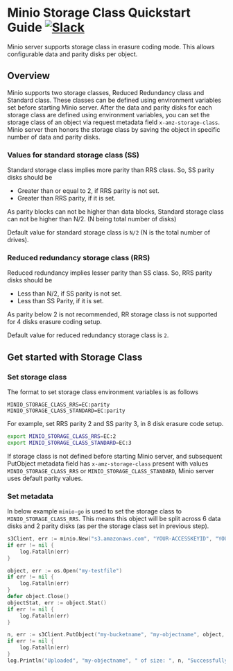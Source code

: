 # Minio Storage Class Quickstart Guide [![Slack](https://slack.minio.io/slack?type=svg)](https://slack.minio.io)

Minio server supports storage class in erasure coding mode. This allows configurable data and parity disks per object.

## Overview

Minio supports two storage classes, Reduced Redundancy class and Standard class. These classes can be defined using environment variables
set before starting Minio server. After the data and parity disks for each storage class are defined using environment variables,
you can set the storage class of an object via request metadata field `x-amz-storage-class`. Minio server then honors the storage class by
saving the object in specific number of data and parity disks.

### Values for standard storage class (SS)

Standard storage class implies more parity than RRS class. So, SS parity disks should be

- Greater than or equal to 2, if RRS parity is not set.
- Greater than RRS parity, if it is set.

As parity blocks can not be higher than data blocks, Standard storage class can not be higher than N/2. (N being total number of disks)

Default value for standard storage class is `N/2` (N is the total number of drives).

### Reduced redundancy storage class (RRS)

Reduced redundancy implies lesser parity than SS class. So, RRS parity disks should be

- Less than N/2, if SS parity is not set.
- Less than SS Parity, if it is set.

As parity below 2 is not recommended, RR storage class is not supported for 4 disks erasure coding setup.

Default value for reduced redundancy storage class is `2`.

## Get started with Storage Class

### Set storage class

The format to set storage class environment variables is as follows

`MINIO_STORAGE_CLASS_RRS=EC:parity`
`MINIO_STORAGE_CLASS_STANDARD=EC:parity`

For example, set RRS parity 2 and SS parity 3, in 8 disk erasure code setup.

```sh
export MINIO_STORAGE_CLASS_RRS=EC:2
export MINIO_STORAGE_CLASS_STANDARD=EC:3
```

If storage class is not defined before starting Minio server, and subsequent PutObject metadata field has `x-amz-storage-class` present
with values `MINIO_STORAGE_CLASS_RRS` or `MINIO_STORAGE_CLASS_STANDARD`, Minio server uses default parity values.

### Set metadata

In below example `minio-go` is used to set the storage class to `MINIO_STORAGE_CLASS_RRS`. This means this object will be split across 6 data disks and 2 parity disks (as per the storage class set in previous step).

```go
s3Client, err := minio.New("s3.amazonaws.com", "YOUR-ACCESSKEYID", "YOUR-SECRETACCESSKEY", true)
if err != nil {
	log.Fatalln(err)
}

object, err := os.Open("my-testfile")
if err != nil {
	log.Fatalln(err)
}
defer object.Close()
objectStat, err := object.Stat()
if err != nil {
	log.Fatalln(err)
}

n, err := s3Client.PutObject("my-bucketname", "my-objectname", object, objectStat.Size(), minio.PutObjectOptions{ContentType: "application/octet-stream", StorageClass: "MINIO_STORAGE_CLASS_RRS"})
if err != nil {
	log.Fatalln(err)
}
log.Println("Uploaded", "my-objectname", " of size: ", n, "Successfully.")
```
